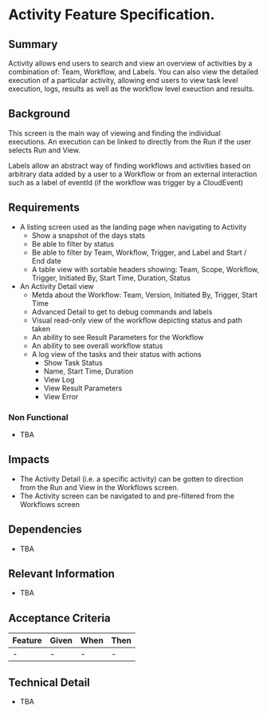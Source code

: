 # Activity Feature Specification.

## Summary

Activity allows end users to search and view an overview of activities by a combination of: Team, Workflow, and Labels. You can also view the detailed execution of a particular activity, allowing end users to view task level execution, logs, results as well as the workflow level exeuction and results.

## Background

This screen is the main way of viewing and finding the individual executions. An execution can be linked to directly from the Run if the user selects Run and View.

Labels allow an abstract way of finding workflows and activities based on arbitrary data added by a user to a Workflow or from an external interaction such as a label of eventId (if the workflow was trigger by a CloudEvent)

## Requirements

- A listing screen used as the landing page when navigating to Activity
    - Show a snapshot of the days stats
    - Be able to filter by status
    - Be able to filter by Team, Workflow, Trigger, and Label and Start / End date
    - A table view with sortable headers showing: Team, Scope, Workflow, Trigger, Initiated By, Start Time, Duration, Status
- An Activity Detail view
    - Metda about the Workflow: Team, Version, Initiated By, Trigger, Start Time
    - Advanced Detail to get to debug commands and labels
    - Visual read-only view of the workflow depicting status and path taken
    - An ability to see Result Parameters for the Workflow
    - An ability to see overall workflow status
    - A log view of the tasks and their status with actions
        - Show Task Status
        - Name, Start Time, Duration
        - View Log
        - View Result Parameters
        - View Error

### Non Functional

- TBA

## Impacts

- The Activity Detail (i.e. a specific activity) can be gotten to direction from the Run and View in the Workflows screen.
- The Activity screen can be navigated to and pre-filtered from the Workflows screen

## Dependencies

- TBA

## Relevant Information

- TBA

## Acceptance Criteria

| Feature | Given | When | Then
| --- | --- | --- | --- |
| - | - | - | - |

## Technical Detail

- TBA